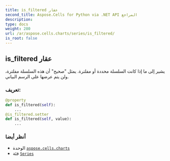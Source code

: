 ```yaml
---
title: is_filtered عقار
second_title: Aspose.Cells for Python via .NET API المراجع
description:
type: docs
weight: 280
url: /ar/aspose.cells.charts/series/is_filtered/
is_root: false
---
```

##  is_filtered عقار

يشير إلى ما إذا كانت السلسلة محددة أو مفلترة. يمثل "صحيح" أن هذه السلسلة مفلترة، ولن يتم عرضها على الرسم البياني.
###  تعريف:
```python
@property
def is_filtered(self):
    ...
@is_filtered.setter
def is_filtered(self, value):
    ...
```

###  أنظر أيضا
* الوحدة [`aspose.cells.charts`](../../)
* فئة [`Series`](/cells/python-net/ar/aspose.cells.charts/series)
